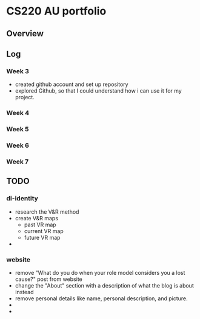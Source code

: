 # CS220 AU portfolio
## Overview 
## Log 
### Week 3 
- created github account and set up repository 
- explored Github, so that I could understand how i can use it for my project. 

### Week 4 

### Week 5 

### Week 6 

### Week 7 


## TODO 
### di-identity 
- research the V&R method
- create V&R maps 
    - past VR map 
    - current VR map 
    - future VR map 
- 
### website 
- remove "What do you do when your role model considers you a lost cause?" post from website 
- change the "About" section with a description of what the blog is about instead
-  remove personal details like name, personal description, and picture. 
- 
- 
